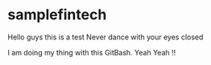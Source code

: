 # samplefintech

Hello guys this is a test 
Never dance with your eyes closed

I am doing my thing with this GitBash.  Yeah Yeah !!